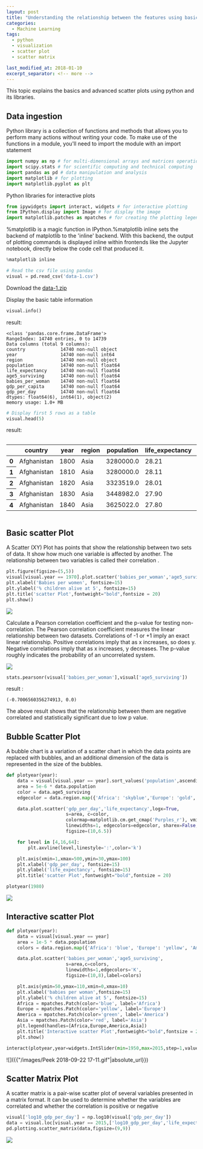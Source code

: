 ```yaml
---
layout: post
title: "Understanding the relationship between the features using basic and advanced scatter plot"
categories:
  - Machine Learning
tags:
  - python
  - visualization
  - scatter plot
  - scatter matrix

last_modified_at: 2018-01-10
excerpt_separator: <!-- more -->
---
```


This topic explains the basics and advanced scatter plots using python and its libraries.
<!-- more -->

## Data ingestion

Python library is a collection of functions and methods that allows you to perform many actions without writing your code.
To make use of the functions in a module, you'll need to import the module with an import statement


```python
import numpy as np # for multi-dimensional arrays and matrices operations
import scipy.stats # for scientific computing and technical computing
import pandas as pd # data manipulation and analysis
import matplotlib # for plotting
import matplotlib.pyplot as plt
```

Python libraries for interactive plots
```python
from ipywidgets import interact, widgets # for interactive plotting
from IPython.display import Image # for display the image
import matplotlib.patches as mpatches # for creating the plotting legends
```

%matplotlib is a magic function in IPython.%matplotlib inline sets the backend of matplotlib to the 'inline' backend. With this backend, the output of plotting commands is displayed inline within frontends like the Jupyter notebook, directly below the code cell that produced it.

```python
%matplotlib inline
```

```python
# Read the csv file using pandas
visual = pd.read_csv('data-1.csv')
```
Download the [data-1.zip](https://github.com/dchandra1985/portfolio/blob/gh-pages/data/data-1.zip)

Display the basic table information

```python
visual.info()
```
result:

    <class 'pandas.core.frame.DataFrame'>
    RangeIndex: 14740 entries, 0 to 14739
    Data columns (total 9 columns):
    country             14740 non-null object
    year                14740 non-null int64
    region              14740 non-null object
    population          14740 non-null float64
    life_expectancy     14740 non-null float64
    age5_surviving      14740 non-null float64
    babies_per_woman    14740 non-null float64
    gdp_per_capita      14740 non-null float64
    gdp_per_day         14740 non-null float64
    dtypes: float64(6), int64(1), object(2)
    memory usage: 1.0+ MB



```python
# Display first 5 rows as a table
visual.head(5)
```

result:

<div style="overflow-x:auto;">
<table>
  <thead>
    <tr>
      <th></th>
      <th>country</th>
      <th>year</th>
      <th>region</th>
      <th>population</th>
      <th>life_expectancy</th>
      <th>age5_surviving</th>
      <th>babies_per_woman</th>
      <th>gdp_per_capita</th>
      <th>gdp_per_day</th>
    </tr>
  </thead>
  <tbody>
    <tr>
      <th>0</th>
      <td>Afghanistan</td>
      <td>1800</td>
      <td>Asia</td>
      <td>3280000.0</td>
      <td>28.21</td>
      <td>53.142</td>
      <td>7.0</td>
      <td>603.0</td>
      <td>1.650924</td>
    </tr>
    <tr>
      <th>1</th>
      <td>Afghanistan</td>
      <td>1810</td>
      <td>Asia</td>
      <td>3280000.0</td>
      <td>28.11</td>
      <td>53.002</td>
      <td>7.0</td>
      <td>604.0</td>
      <td>1.653662</td>
    </tr>
    <tr>
      <th>2</th>
      <td>Afghanistan</td>
      <td>1820</td>
      <td>Asia</td>
      <td>3323519.0</td>
      <td>28.01</td>
      <td>52.862</td>
      <td>7.0</td>
      <td>604.0</td>
      <td>1.653662</td>
    </tr>
    <tr>
      <th>3</th>
      <td>Afghanistan</td>
      <td>1830</td>
      <td>Asia</td>
      <td>3448982.0</td>
      <td>27.90</td>
      <td>52.719</td>
      <td>7.0</td>
      <td>625.0</td>
      <td>1.711157</td>
    </tr>
    <tr>
      <th>4</th>
      <td>Afghanistan</td>
      <td>1840</td>
      <td>Asia</td>
      <td>3625022.0</td>
      <td>27.80</td>
      <td>52.576</td>
      <td>7.0</td>
      <td>647.0</td>
      <td>1.771389</td>
    </tr>
  </tbody>
</table>
</div>


## Basic scatter Plot

A Scatter (XY) Plot has points that show the relationship between two sets of data. It show how much one variable is affected by another. The relationship between two variables is called their correlation .

```python
plt.figure(figsize=(5,5))
visual[visual.year == 1970].plot.scatter('babies_per_woman','age5_surviving')
plt.xlabel('Babies per women', fontsize=15)
plt.ylabel('% children alive at 5', fontsize=15)
plt.title('scatter Plot',fontweight="bold",fontsize = 20)
plt.show()
```


![]({{"/images/output_7_1_1.png"|absolute_url}})


Calculate a Pearson correlation coefficient and the p-value for testing non-correlation.
The Pearson correlation coefficient measures the linear relationship between two datasets.
Correlations of -1 or +1 imply an exact linear relationship. 
Positive correlations imply that as x increases, so does y.
Negative correlations imply that as x increases, y decreases.
The p-value roughly indicates the probability of an uncorrelated system.

![]({{"/images/corr_coeff.png"|absolute_url}})


```python
stats.pearsonr(visual['babies_per_woman'],visual['age5_surviving'])
```

result :

    (-0.7006560356274913, 0.0)


The above result shows that the relationship between them are negative correlated and statistically significant due to low  p value.


## Bubble Scatter Plot

A bubble chart is a variation of a scatter chart in which the data points are replaced with bubbles, and an additional dimension of the data is represented in the size of the bubbles.

```python
def plotyear(year):
    data = visual[visual.year == year].sort_values('population',ascending=False)
    area = 5e-6 * data.population
    color = data.age5_surviving
    edgecolor = data.region.map({'Africa': 'skyblue','Europe': 'gold','America': 'palegreen','Asia': 'coral'})

    data.plot.scatter('gdp_per_day','life_expectancy',logx=True,
                      s=area, c=color,
                      colormap=matplotlib.cm.get_cmap('Purples_r'), vmin=55, vmax=100,
                      linewidths=1, edgecolors=edgecolor, sharex=False,
                      figsize=(10,6.5))

    for level in [4,16,64]:
        plt.axvline(level,linestyle=':',color='k')

    plt.axis(xmin=1,xmax=500,ymin=30,ymax=100)
    plt.xlabel('gdp_per_day', fontsize=15)
    plt.ylabel('life_expectancy', fontsize=15)
    plt.title('scatter Plot',fontweight="bold",fontsize = 20)

plotyear(1980)
```


![]({{"/images/output_8_1_0.png"|absolute_url}})


## Interactive scatter Plot

```python
def plotyear(year):
    data = visual[visual.year == year]
    area = 1e-5 * data.population
    colors = data.region.map({'Africa': 'blue', 'Europe': 'yellow', 'America': 'green', 'Asia': 'red'})

    data.plot.scatter('babies_per_woman','age5_surviving',
                      s=area,c=colors,
                      linewidths=1,edgecolors='K',
                      figsize=(10,8),label=colors)

    plt.axis(ymin=50,ymax=110,xmin=0,xmax=10)
    plt.xlabel('babies per woman',fontsize=15)
    plt.ylabel('% children alive at 5', fontsize=15)
    Africa = mpatches.Patch(color='blue', label='Africa')
    Europe = mpatches.Patch(color='yellow', label='Europe')
    America = mpatches.Patch(color='green', label='America')
    Asia = mpatches.Patch(color='red', label='Asia')
    plt.legend(handles=[Africa,Europe,America,Asia])
    plt.title('Interactive scatter Plot',fontweight="bold",fontsize = 20)
    plt.show()
```


```python
interact(plotyear,year=widgets.IntSlider(min=1950,max=2015,step=1,value=1950))
```

![]({{"/images/Peek 2018-09-22 17-11.gif"|absolute_url}})

## Scatter Matrix Plot

A scatter matrix is a pair-wise scatter plot of several variables presented in a matrix format. It can be used to determine whether the variables are correlated and whether the correlation is positive or negative

```python
visual['log10_gdp_per_day'] = np.log10(visual['gdp_per_day'])
data = visual.loc[visual.year == 2015,['log10_gdp_per_day','life_expectancy','age5_surviving','babies_per_woman']]
pd.plotting.scatter_matrix(data,figsize=(9,9))
```



![]({{"/images/output_11_1.png"|absolute_url}})
